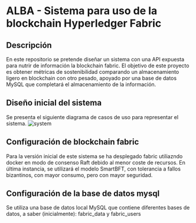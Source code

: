 # ALBA - Sistema para uso de la blockchain Hyperledger Fabric

## Descripción
En este repositorio se pretende diseñar un sistema con una API expuesta para nutrir de información la blockchain fabric. El objetivo de este proyecto es obtener métricas de sostenibilidad comparando un almacenamiento ligero en blockchain con otro pesado, apoyado por una base de datos MySQL que completará el almacenamiento de la información.

## Diseño inicial del sistema
Se presenta el siguiente diagrama de casos de uso para representar el sistema.
![system](https://github.com/user-attachments/assets/ee1ebe39-3545-4b28-aff3-1a4429f42138)

## Configuración de blockchain fabric
Para la versión inicial de este sistema se ha desplegado fabric utiliazndo docker en modo de consenso Raft debido al menor coste de recursos. En última instancia, se utilizará el modelo SmartBFT, con tolerancia a fallos bizantinos, con mayor consumo, pero con mayor seguridad.

## Configuración de la base de datos mysql
Se utiliza una base de datos local MySQL que contiene diferentes bases de datos, a saber (inicialmente): fabric_data y fabric_users
